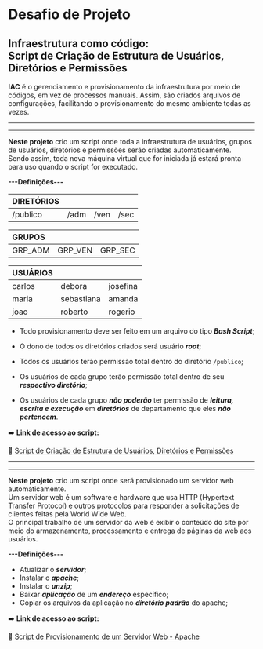# Desafio de Projeto

## Infraestrutura como código:<br>Script de Criação de Estrutura de Usuários, Diretórios e Permissões

**IAC** é o gerenciamento e provisionamento da infraestrutura por meio de códigos, em vez de processos manuais. Assim, são criados arquivos de configurações, facilitando o provisionamento do mesmo ambiente todas as vezes.


***

***

**Neste projeto** crio um script onde toda a infraestrutura de  usuários, grupos de usuários, diretórios e permissões serão criadas  automaticamente.<br> Sendo assim, toda nova máquina  virtual que for iniciada já estará pronta para uso quando o script for  executado.

**---Definições---**

| DIRETÓRIOS |      |      |      |
| :--------- | :--- | :--- | :--- |
| /publico   | /adm | /ven | /sec |

| GRUPOS |         |         |      
| :-------| :----- | :------ |
| GRP_ADM |GRP_VEN | GRP_SEC |

| USUÁRIOS |         |         |      
| :------| :----- | :------- |
| carlos | debora | josefina |
| maria | sebastiana | amanda |
| joao |roberto | rogerio |

* Todo provisionamento deve ser feito em um arquivo do tipo ***Bash Script***;

* O dono de todos os diretórios criados será usuário ***root***;

* Todos os usuários terão permissão total dentro do diretório `/publico`;

* Os usuários de cada grupo terão permissão total dentro de seu ***respectivo diretório***;

* Os usuários de cada grupo ***não poderão*** ter permissão de ***leitura, escrita e execução*** em ***diretórios*** de departamento que eles ***não pertencem***.

:arrow_right: **Link de acesso ao script:**

:1st_place_medal: [Script de Criação de Estrutura de Usuários, Diretórios e Permissões](https://github.com/pliniopereira10/linux-experience-iac/blob/main/scripts/iac_criacao_usuarios_diretorios_permissao.sh)


***

***

**Neste projeto** crio um script onde será provisionado um servidor web automaticamente.<br>Um servidor web é um software e hardware que usa HTTP (Hypertext Transfer Protocol) e outros protocolos para responder a solicitações de clientes feitas pela World Wide Web.<br> O principal trabalho de um servidor da web é exibir o conteúdo do site por meio do armazenamento, processamento e entrega de páginas da web aos usuários.

**---Definições---**

* Atualizar o ***servidor***;
* Instalar o ***apache***;
* Instalar o ***unzip***;
* Baixar ***aplicação*** de um ***endereço*** específico;
* Copiar os arquivos da aplicação no ***diretório padrão*** do apache;

:arrow_right: **Link de acesso ao script:**

:1st_place_medal: [Script de Provisionamento de um Servidor Web - Apache](https://github.com/pliniopereira10/linux-experience-iac/blob/main/scripts/iac_provisionamento_servidor_web_apache.sh)